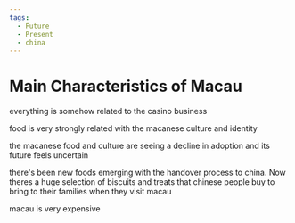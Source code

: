 ```yaml
---
tags:
  - Future
  - Present
  - china
---
```

# Main Characteristics of Macau

everything is somehow related to the casino business

food is very strongly related with the macanese culture and identity

the macanese food and culture are seeing a decline in adoption and its future feels uncertain

there's been new foods emerging with the handover process to china. Now theres a huge selection of biscuits and treats that chinese people buy to bring to their families when they visit macau

macau is very expensive